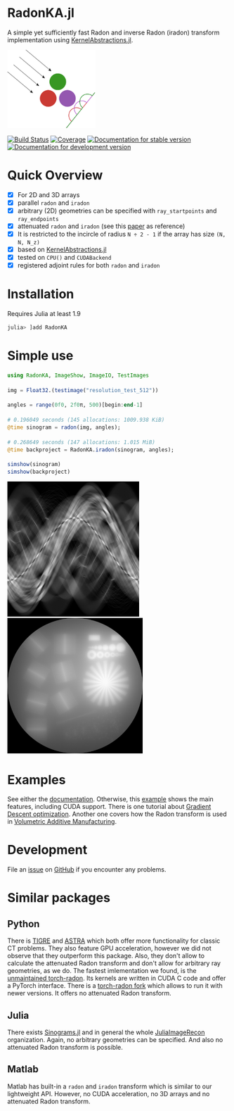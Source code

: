 # RadonKA.jl
A simple yet sufficiently fast Radon and inverse Radon (iradon) transform implementation using [KernelAbstractions.jl](https://github.com/JuliaGPU/KernelAbstractions.jl).

<a  href="docs/src/assets/RadonKA_logo.png"><img src="docs/src/assets/RadonKA_logo.png"  width="200"></a>

[![Build Status](https://github.com/roflmaostc/RadonKA.jl/actions/workflows/CI.yml/badge.svg?branch=main)](https://github.com/roflmaostc/RadonKA.jl/actions/workflows/CI.yml?query=branch%3Amain)
[![Coverage](https://codecov.io/gh/roflmaostc/RadonKA.jl/branch/main/graph/badge.svg)](https://codecov.io/gh/roflmaostc/RadonKA.jl) [![Documentation for stable version](https://img.shields.io/badge/docs-stable-blue.svg)](https://roflmaostc.github.io/RadonKA.jl/stable) [![Documentation for development version](https://img.shields.io/badge/docs-main-blue.svg)](https://roflmaostc.github.io/RadonKA.jl/dev)


# Quick Overview
* [x] For 2D and 3D arrays 
* [x] parallel `radon` and `iradon`
* [x] arbitrary (2D) geometries can be specified with `ray_startpoints` and `ray_endpoints` 
* [x] attenuated `radon` and `iradon` (see this [paper](https://iopscience.iop.org/article/10.1088/0266-5611/17/1/309/meta) as reference)
* [x] It is restricted to the incircle of radius `N ÷ 2 - 1` if the array has size `(N, N, N_z)`
* [x] based on [KernelAbstractions.jl](https://github.com/JuliaGPU/KernelAbstractions.jl)
* [x] tested on `CPU()` and `CUDABackend`
* [x] registered adjoint rules for both `radon` and `iradon`

# Installation
Requires Julia at least 1.9
```julia
julia> ]add RadonKA
```


# Simple use
```julia
using RadonKA, ImageShow, ImageIO, TestImages

img = Float32.(testimage("resolution_test_512"))

angles = range(0f0, 2f0π, 500)[begin:end-1]

# 0.196049 seconds (145 allocations: 1009.938 KiB)
@time sinogram = radon(img, angles);

# 0.268649 seconds (147 allocations: 1.015 MiB)
@time backproject = RadonKA.iradon(sinogram, angles);

simshow(sinogram)
simshow(backproject)
```
<a  href="docs/src/assets/sinogram.png"><img src="docs/src/assets/sinogram.png"  width="300"></a>
<a  href="docs/src/assets/radonka_iradon.png"><img src="docs/src/assets/radonka_iradon.png"  width="308"></a>

# Examples
See either the [documentation](https://roflmaostc.github.io/RadonKA.jl/dev/tutorial).
Otherwise, this [example](https://github.com/roflmaostc/RadonKA.jl/blob/main/examples/example_radon_iradon.jl) shows the main features, including CUDA support.
There is one tutorial about [Gradient Descent optimization](https://github.com/roflmaostc/RadonKA.jl/blob/main/examples/CT_with_optimizer.jl).
Another one covers how the Radon transform is used in [Volumetric Additive Manufacturing](https://github.com/roflmaostc/RadonKA.jl/blob/main/examples/volumetric_printing.jl).

# Development
File an [issue](https://github.com/roflmaostc/RadonKA.jl/issues) on [GitHub](https://github.com/roflmaostc/RadonKA.jl) if you encounter any problems.


# Similar packages

## Python
There is [TIGRE](https://github.com/CERN/TIGRE) and [ASTRA](https://github.com/astra-toolbox/astra-toolbox) which both offer more functionality for classic CT problems.
They also feature GPU acceleration, however we did not observe that they outperform this package. Also, they don't allow to calculate the attenuated Radon transform
and don't allow for arbitrary ray geometries, as we do.
The fastest imlementation we found, is the [unmaintained torch-radon](https://github.com/matteo-ronchetti/torch-radon). Its kernels are written in CUDA C code and offer a PyTorch interface.
There is a [torch-radon fork](https://github.com/carterbox/torch-radon) which allows to run it with newer versions. It offers no attenuated Radon transform.


## Julia
There exists [Sinograms.jl](https://github.com/JuliaImageRecon/Sinograms.jl) and in general the whole [JuliaImageRecon](https://github.com/JuliaImageRecon) organization.
Again, no arbitrary geometries can be specified. And also no attenuated Radon transform is possible.

## Matlab
Matlab has built-in a `radon` and `iradon` transform which is similar to our lightweight API. However, no CUDA acceleration, no 3D arrays and no attenuated Radon transform.
